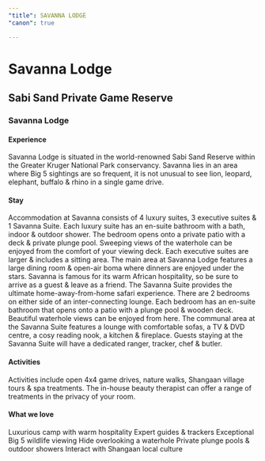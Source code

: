 ```yaml
---
"title": SAVANNA LODGE
"canon": true

---
```


# Savanna Lodge
## Sabi Sand Private Game Reserve
### Savanna Lodge

#### Experience
Savanna Lodge is situated in the world-renowned Sabi Sand Reserve within the Greater Kruger National Park conservancy.
Savanna lies in an area where Big 5 sightings are so frequent, it is not unusual to see lion, leopard, elephant, buffalo &amp; rhino in a single game drive.

#### Stay
Accommodation at Savanna consists of 4 luxury suites, 3 executive suites &amp; 1 Savanna Suite.
Each luxury suite has an en-suite bathroom with a bath, indoor &amp; outdoor shower.  The bedroom opens onto a private patio with a deck &amp; private plunge pool.  Sweeping views of the waterhole can be enjoyed from the comfort of your viewing deck.
Each executive suites are larger &amp; includes a sitting area.
The main area at Savanna Lodge features a large dining room &amp; open-air boma where dinners are enjoyed under the stars.  Savanna is famous for its warm African hospitality, so be sure to arrive as a guest &amp; leave as a friend.
The Savanna Suite provides the ultimate home-away-from-home safari experience.  There are 2 bedrooms on either side of an inter-connecting lounge.  Each bedroom has an en-suite bathroom that opens onto a patio with a plunge pool &amp; wooden deck.  Beautiful waterhole views can be enjoyed from here.  The communal area at the Savanna Suite features a lounge with comfortable sofas, a TV &amp; DVD centre, a cosy reading nook, a kitchen &amp; fireplace.  Guests staying at the Savanna Suite will have a dedicated ranger, tracker, chef &amp; butler.

#### Activities
Activities include open 4x4 game drives, nature walks, Shangaan village tours &amp; spa treatments.  The in-house beauty therapist can offer a range of treatments in the privacy of your room.


#### What we love
Luxurious camp with warm hospitality
Expert guides &amp; trackers
Exceptional Big 5 wildlife viewing
Hide overlooking a waterhole
Private plunge pools &amp; outdoor showers
Interact with Shangaan local culture